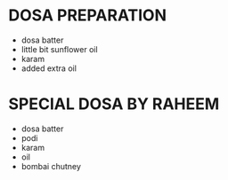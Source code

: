 # DOSA PREPARATION 

* dosa batter
* little bit sunflower oil  
* karam 
* added extra oil


# SPECIAL DOSA BY RAHEEM
* dosa batter
* podi
* karam
* oil 
* bombai chutney 
